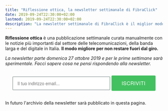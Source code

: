 ```yaml
---
title: "Riflessione ottica, la newsletter settimanale di FibraClick"
date: 2019-09-24T22:30:00+02:00
lastmod: 2019-09-24T22:30:00+02:00
description: "La newsletter settimanale di FibraClick è il miglior modo per restare aggiornato su banda larga e digitale in Italia."
---
```


**Riflessione ottica** è una pubblicazione settimanale curata manualmente con le notizie più importanti dal settore delle telecomunicazioni, della banda larga e del digitale in Italia. **Il modo migliore per non restare fuori dal giro.**

*La newsletter parte domenica 27 ottobre 2019 e per le prime settimane sarà sperimentale. Facci sapere cosa ne pensi rispondendo alla newsletter.*

<!-- Begin Mailchimp Signup Form -->

<style>
/* https://codepen.io/blehnert/pen/tfdmI */

#mc_embed_signup { border: none; text-align: center; width: 100%; margin: 30px auto; } /* Signup form container */

.mc-field-group { display: inline-block; } /* positions input field horizontally */

#mce-EMAIL { font-family: 'Helvetica Neue', Helvetica, Arial, sans-serif; font-size: 1em; border: 2px solid #ABB0B2 ; color: #343434; background-color: #fff; padding: .7em 9em .7em 1em; -webkit-border-radius: 3px; -moz-border-radius: 3px; border-radius: 3px; display: inline-block; margin: 0; } /* Input Styles */

.clear { display: inline-block; } /* positions button horizontally in line with input */

.button { font-family: 'Helvetica Neue', Helvetica,  Arial, sans-serif; font-size: 1rem; letter-spacing: .03em; color: #fff; background-color: #43c160 ; padding: .8em 2em; border: none; -webkit-border-radius: 3px; -moz-border-radius: 3px; border-radius: 3px; display: inline-block; margin: 0; cursor: pointer; } /* Button Styles */

.button:hover { background-color: #3FB85A; }

:-webkit-input-placeholder { color: #ABB0B2 ; } /* WebKit browsers */ 
:-moz-placeholder { color: #ABB0B2 ; } /* Mozilla Firefox 4 to 18 */
::-moz-placeholder { color: #ABB0B2 ; } /* Mozilla Firefox 19+ */
:-ms-input-placeholder { color: #ABB0B2 ; } /* Internet Explorer 10+ */

@media (max-width: 768px) { /* positions input field and button underneath each other with 100% width for tablet and mobile */
  
.mc-field-group { display: block; max-width: 100%; }
#mce-EMAIL { padding: .7em 0 .7em 1em; width: 100%; margin: 0; }
.clear { display: block; width: 100% }
.button { width: 100%; margin: .5em 0 0 0; }
  
}
</style>

<div id="mc_embed_signup">
<form action="https://click.us20.list-manage.com/subscribe/post?u=43e7f0aa512956e35c8d37395&amp;id=8d73a21b79" method="post" id="mc-embedded-subscribe-form" name="mc-embedded-subscribe-form" class="validate" target="_blank" novalidate>
    <div id="mc_embed_signup_scroll">
	<input type="email" value="" name="EMAIL" class="email" id="mce-EMAIL" placeholder="Il tuo indirizzo email..." required>
    <!-- real people should not fill this in and expect good things - do not remove this or risk form bot signups-->
    <div style="position: absolute; left: -5000px;" aria-hidden="true"><input type="text" name="b_43e7f0aa512956e35c8d37395_8d73a21b79" tabindex="-1" value=""></div>
    <div class="clear"><input type="submit" value="ISCRIVITI" name="subscribe" id="mc-embedded-subscribe" class="button"></div>
    </div>
</form>
</div>

<!--End mc_embed_signup-->

In futuro l'archivio della newsletter sarà pubblicato in questa pagina.
